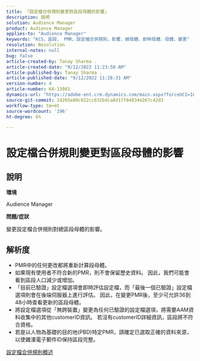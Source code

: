 ```yaml
---
title: 「設定檔合併規則變更對區段母體的影響」
description: 說明
solution: Audience Manager
product: Audience Manager
applies-to: "Audience Manager"
keywords: "KCS，區段， PMR，設定檔合併規則，影響，總母體，即時母體，母體，變更"
resolution: Resolution
internal-notes: null
bug: false
article-created-by: Tanay Sharma .
article-created-date: "9/12/2022 11:23:50 AM"
article-published-by: Tanay Sharma .
article-published-date: "9/12/2022 11:26:31 AM"
version-number: 4
article-number: KA-13981
dynamics-url: "https://adobe-ent.crm.dynamics.com/main.aspx?forceUCI=1&pagetype=entityrecord&etn=knowledgearticle&id=02c0eb5d-8d32-ed11-9db1-002248086735"
source-git-commit: 14265e80c022cc632bdca8d17f84834e267c42d3
workflow-type: tm+mt
source-wordcount: '196'
ht-degree: 6%

---
```


# 設定檔合併規則變更對區段母體的影響

## 說明


<b>環境</b>

Audience Manager



<b>問題/症狀</b>

變更設定檔合併規則對總區段母體的影響。


## 解析度


- PMR中的任何更改都將重新計算段母體。
- 如果現有使用者不符合新的PMR，則不會保留歷史資料。 因此，我們可能會看到區段人口減少或增加。
- 「目前已驗證」設定檔選項會即時評估設定檔，而「最後一個已驗證」設定檔選項則會在後端伺服器上進行評估。 因此，在變更PMR後，至少可允許36到48小時查看更新的區段母體。
- 將設定檔選項從「無跨裝置」變更為任何已驗證的設定檔選項，將需要AAM資料收集中的其他customerID資訊。 若沒有customerID詳細資訊，區段將不符合資格。
- 若是以人物為基礎的目的地(PBD)特定PMR，請確定已選取正確的資料來源，以使雜湊電子郵件ID保持區段完整。




[設定檔合併規則概述](https://experienceleague.adobe.com/docs/audience-manager/user-guide/features/profile-merge-rules/merge-rules-overview.html?lang=en)
